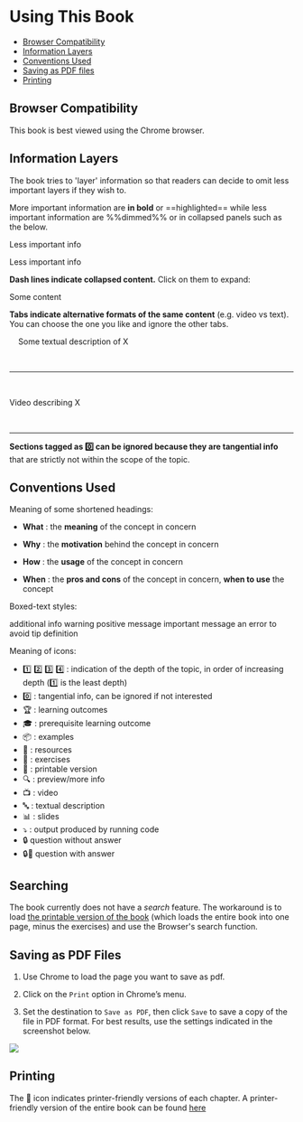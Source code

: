 <link rel="stylesheet" href="{{baseUrl}}/css/textbook.css">

<div class="website-content">

# Using This Book

* [Browser Compatibility](#browsers)
* [Information Layers](#layers)
* [Conventions Used](#conventions)
* [Saving as PDF files](#saving)
* [Printing](#printing)

<div id="browsers">

## Browser Compatibility

This book is best viewed using the Chrome browser.

</div>
<div id="layers">

## Information Layers

The book tries to 'layer' information so that readers can decide to omit less important layers if they wish to. 

More important information are **in bold** or ==highlighted== while less important information are %%dimmed%% or in collapsed panels such as the below.

<panel header="%%Some less important info in a panel%%">

Less important info

</panel><p/>
<panel header="%%Some less important info in a boarder-less panel%%" type="seamless">

Less important info

</panel><p/>

**Dash lines indicate collapsed content.** Click on them to expand:

<panel type="seamless" header="%%--------------------------------------%%">

Some content

</panel><p/>

**Tabs indicate alternative formats of the same content** (e.g. video vs text). You can choose the one you like and ignore the other tabs. 

<tip-box>

<tabs> 
  <tab header=":abc:">
  
Some textual description of X

  <hr></tab>
  <tab header=":tv:">

Video describing X

  <hr></tab>
</tabs>

</tip-box>

**Sections tagged as :zero: can be ignored because they are tangential info** that are strictly not within the scope of the topic.

</div>
<div id="conventions">

## Conventions Used

Meaning of some shortened headings:

* **What** : the **meaning** of the concept in concern 

  <include name="%%Example%%" src="../refactoring/what/full.md" dynamic />

* **Why** : the **motivation** behind the concept in concern

  <include name="%%Example%%" src="../errorHandling/logging/why/full.md" dynamic />
  
* **How** : the **usage** of the concept in concern 

  <include name="%%Example%%" src="../refactoring/how/full.md" dynamic />
  
* **When** : the **pros and cons** of the concept in concern, **when to use** the concept 

  <include name="%%Example%%" src="../refactoring/when/full.md" dynamic />
  

Boxed-text styles:

<tip-box type="info">
    additional info
</tip-box>
<tip-box type="warning">
    warning
</tip-box>
<tip-box type="success">
    positive message
</tip-box>
<tip-box type="important">
    important message
</tip-box>
<tip-box type="wrong">
    an error to avoid
</tip-box>
<tip-box type="tip">
    tip
</tip-box>
<tip-box type="definition">
    definition
</tip-box>

Meaning of icons:

* :one: :two: :three: :four: : indication of the depth of the topic, in order of increasing depth (:one: is the least depth)
* :zero: : tangential info, can be ignored if not interested
* :trophy: : learning outcomes
* :mortar_board: : prerequisite learning outcome
* :package: : examples
* :paperclip: : resources
* :muscle: : exercises
* :scroll: : printable version
* :mag: : preview/more info
* :tv: : video
* :abc: : textual description
* :bar_chart: : slides
* :arrow_heading_down: : output produced by running code
* :lock: question without answer
* :lock::key: question with answer

</div>
<div id="searching">

## Searching

The book currently does not have a _search_ feature. The workaround is to load [the printable version of the book]({{baseUrl}}/common/print.html) (which loads the entire book into one page, minus the exercises) and use the Browser's search function.

</div>
<div id="saving">

## Saving as PDF Files

1. Use Chrome to load the page you want to save as pdf.

1. Click on the `Print` option in Chrome’s menu.

1. Set the destination to `Save as PDF`, then click `Save` to save a copy of the file in PDF format. For best results, use the settings indicated in the screenshot below.<br/>
  <img src="{{baseUrl}}/about/images/chromeSaveAsPdf.png" />

</div>
<div id="printing">
  
## Printing

The :scroll: icon indicates printer-friendly versions of each chapter. A printer-friendly version of the entire book can be found [here]({{baseUrl}}/common/print.html)

</div>

</div>
